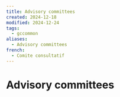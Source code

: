 ```yaml
---
title: Advisory committees
created: 2024-12-18
modified: 2024-12-24
tags:
  - gccommon
aliases:
  - Advisory committees
french:
  - Comite consultatif
---
```

# Advisory committees
